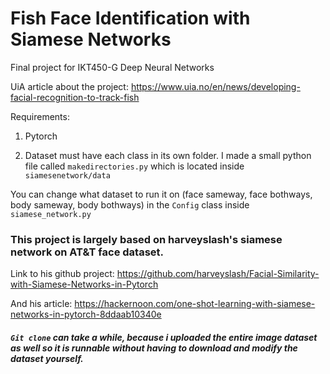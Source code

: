 # Fish Face Identification with Siamese Networks

Final project for IKT450-G Deep Neural Networks

UiA article about the project: https://www.uia.no/en/news/developing-facial-recognition-to-track-fish

Requirements:
1. Pytorch

2. Dataset must have each class in its own folder. I made a small python file called `makedirectories.py` which is located inside `siamesenetwork/data`

You can change what dataset to run it on (face sameway, face bothways, body sameway, body bothways) in the `Config` class inside `siamese_network.py`

### This project is largely based on harveyslash's siamese network on AT&T face dataset.

Link to his github project: https://github.com/harveyslash/Facial-Similarity-with-Siamese-Networks-in-Pytorch

And his article: https://hackernoon.com/one-shot-learning-with-siamese-networks-in-pytorch-8ddaab10340e


##### `Git clone` can take a while, because i uploaded the entire image dataset as well so it is runnable without having to download and modify the dataset yourself.

